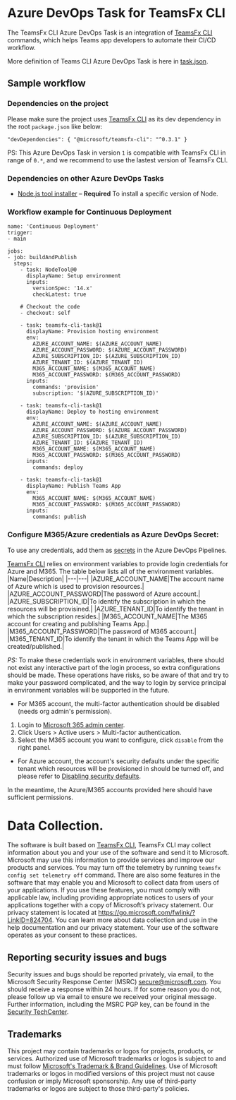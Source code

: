 # Azure DevOps Task for TeamsFx CLI


The TeamsFx CLI Azure DevOps Task is an integration of [TeamsFx CLI](https://www.npmjs.com/package/@microsoft/teamsfx-cli) commands, which helps Teams app developers to automate their CI/CD workflow.

More definition of Teams CLI Azure DevOps Task is here in [task.json](https://github.com/OfficeDev/TeamsFx/blob/ruhe/azdo_task_cicd/packages/azdo-tasks/teamsfx-cli-task/buildandreleasetask/task.json).

## Sample workflow 

### Dependencies on the project
Please make sure the project uses [TeamsFx CLI](https://www.npmjs.com/package/@microsoft/teamsfx-cli) as its dev dependency in the root `package.json` like below:

`
  "devDependencies": {
    "@microsoft/teamsfx-cli": "^0.3.1"
  }
`

PS: This Azure DevOps Task in version `1` is compatible with TeamsFx CLI in range of `0.*`, and we recommend to use the lastest version of TeamsFx CLI.

### Dependencies on other Azure DevOps Tasks
* [Node.js tool installer](https://github.com/microsoft/azure-pipelines-tasks/tree/master/Tasks/NodeToolV0) – **Required** To install a specific version of Node.
### Workflow example for Continuous Deployment
```
name: 'Continuous Deployment'
trigger:
- main

jobs:
- job: buildAndPublish
  steps:
    - task: NodeTool@0
      displayName: Setup environment
      inputs:
        versionSpec: '14.x'
        checkLatest: true

    # Checkout the code
    - checkout: self
        
    - task: teamsfx-cli-task@1
      displayName: Provision hosting environment
      env:
        AZURE_ACCOUNT_NAME: $(AZURE_ACCOUNT_NAME)
        AZURE_ACCOUNT_PASSWORD: $(AZURE_ACCOUNT_PASSWORD)
        AZURE_SUBSCRIPTION_ID: $(AZURE_SUBSCRIPTION_ID)
        AZURE_TENANT_ID: $(AZURE_TENANT_ID)
        M365_ACCOUNT_NAME: $(M365_ACCOUNT_NAME)
        M365_ACCOUNT_PASSWORD: $(M365_ACCOUNT_PASSWORD)
      inputs:
        commands: 'provision'
        subscription: '$(AZURE_SUBSCRIPTION_ID)'
    
    - task: teamsfx-cli-task@1
      displayName: Deploy to hosting environment
      env:
        AZURE_ACCOUNT_NAME: $(AZURE_ACCOUNT_NAME)
        AZURE_ACCOUNT_PASSWORD: $(AZURE_ACCOUNT_PASSWORD)
        AZURE_SUBSCRIPTION_ID: $(AZURE_SUBSCRIPTION_ID)
        AZURE_TENANT_ID: $(AZURE_TENANT_ID)
        M365_ACCOUNT_NAME: $(M365_ACCOUNT_NAME)
        M365_ACCOUNT_PASSWORD: $(M365_ACCOUNT_PASSWORD)
      inputs:
        commands: deploy

    - task: teamsfx-cli-task@1
      displayName: Publish Teams App
      env:
        M365_ACCOUNT_NAME: $(M365_ACCOUNT_NAME)
        M365_ACCOUNT_PASSWORD: $(M365_ACCOUNT_PASSWORD)
      inputs:
        commands: publish
```

### Configure M365/Azure credentials as Azure DevOps Secret:

To use any credentials, add them as [secrets](https://docs.microsoft.com/en-us/azure/devops/pipelines/process/variables?view=azure-devops&tabs=yaml%2Cbatch#secret-variables) in the Azure DevOps Pipelines.

[TeamsFx CLI](https://www.npmjs.com/package/@microsoft/teamsfx-cli) relies on environment variables to provide login credentials for Azure and M365. The table below lists all of the environment variables.
|Name|Description|
|---|---|
|AZURE_ACCOUNT_NAME|The account name of Azure which is used to provision resources.|
|AZURE_ACCOUNT_PASSWORD|The password of Azure account.|
|AZURE_SUBSCRIPTION_ID|To identify the subscription in which the resources will be provisined.|
|AZURE_TENANT_ID|To identify the tenant in which the subscription resides.|
|M365_ACCOUNT_NAME|The M365 account for creating and publishing Teams App.|
|M365_ACCOUNT_PASSWORD|The password of M365 account.|
|M365_TENANT_ID|To identify the tenant in which the Teams App will be created/published.|

*PS:* To make these credentials work in environment variables, there should not exist any interactive part of the login process, so extra configurations should be made. These operations have risks, so be aware of that and try to make your password complicated, and the way to login by service principal in environment variables will be supported in the future.
* For M365 account, the multi-factor authentication should be disabled (needs org admin's permission).
1. Login to [Microsoft 365 admin center](https://admin.microsoft.com/).
2. Click Users > Active users > Multi-factor authentication.
3. Select the M365 account you want to configure, click `disable` from the right panel.
* For Azure account, the account's security defaults under the specific tenant which resources will be provisioned in should be turned off, and please refer to [Disabling security defaults](https://docs.microsoft.com/en-us/azure/active-directory/fundamentals/concept-fundamentals-security-defaults#disabling-security-defaults).

In the meantime, the Azure/M365 accounts provided here should have sufficient permissions.

# Data Collection. 

The software is built based on [TeamsFx CLI](https://github.com/OfficeDev/TeamsFx/tree/main/packages/cli), TeamsFx CLI may collect information about you and your use of the software and send it to Microsoft. Microsoft may use this information to provide services and improve our products and services. You may turn off the telemetry by running `teamsfx config set telemetry off` command. There are also some features in the software that may enable you and Microsoft to collect data from users of your applications. If you use these features, you must comply with applicable law, including providing appropriate notices to users of your applications together with a copy of Microsoft’s privacy statement. Our privacy statement is located at https://go.microsoft.com/fwlink/?LinkID=824704. You can learn more about data collection and use in the help documentation and our privacy statement. Your use of the software operates as your consent to these practices.

## Reporting security issues and bugs

Security issues and bugs should be reported privately, via email, to the Microsoft Security Response Center (MSRC) secure@microsoft.com. You should receive a response within 24 hours. If for some reason you do not, please follow up via email to ensure we received your original message. Further information, including the MSRC PGP key, can be found in the [Security TechCenter](https://www.microsoft.com/en-us/msrc/faqs-report-an-issue?rtc=1).

## Trademarks

This project may contain trademarks or logos for projects, products, or services. Authorized use of Microsoft 
trademarks or logos is subject to and must follow 
[Microsoft's Trademark & Brand Guidelines](https://www.microsoft.com/en-us/legal/intellectualproperty/trademarks/usage/general).
Use of Microsoft trademarks or logos in modified versions of this project must not cause confusion or imply Microsoft sponsorship.
Any use of third-party trademarks or logos are subject to those third-party's policies.
